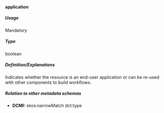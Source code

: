 #### application

##### Usage

Mandatory

##### Type

boolean

##### Definition/Explanations

Indicates whether the resource is an end-user application or can be re-used with other components to build workflows.

##### Relation to other metadata schemas

* **DCMI:** skos:narrowMatch dct:type



